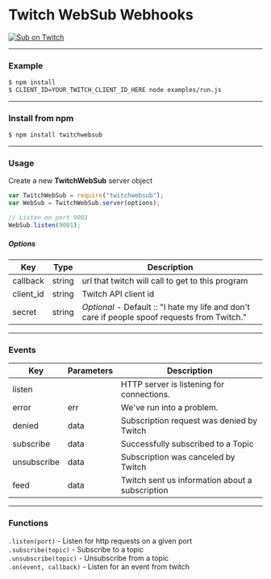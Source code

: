 # Twitch WebSub Webhooks

[![Sub on Twitch](https://static-cdn.jtvnw.net/jtv_user_pictures/panel-51684790-image-2c23ef005f9a4731-320-320.png)](https://www.twitch.tv/modesttim/subscribe)

---
### Example

```sh
$ npm install
$ CLIENT_ID=YOUR_TWITCH_CLIENT_ID_HERE node examples/run.js
```

---
### Install from npm

```sh
$ npm install twitchwebsub
```

---
### Usage
Create a new **TwitchWebSub** server object

```javascript
var TwitchWebSub = require("twitchwebsub");
var WebSub = TwitchWebSub.server(options);

// Listen on port 9001
WebSub.listen(9001);
```

##### Options

| Key       | Type   | Description                                                                                 |
|-----------|--------|---------------------------------------------------------------------------------------------|
| callback  | string | url that twitch will call to get to this program                                   |
| client_id | string | Twitch API client id                                                                        |
| secret    | string | *Optional* - Default :: "I hate my life and don't care if people spoof requests from Twitch." |

---
### Events

| Key         | Parameters | Description                                     |
|-------------|------------|-------------------------------------------------|
| listen      |            | HTTP server is listening for connections.       |
| error       | err        | We've run into a problem.                       |
| denied      | data       | Subscription request was denied by Twitch       |
| subscribe   | data       | Successfully subscribed to a Topic              |
| unsubscribe | data       | Subscription was canceled by Twitch             |
| feed        | data       | Twitch sent us information about a subscription |

---
### Functions

`.listen(port)` - Listen for http requests on a given port  
`.subscribe(topic)` - Subscribe to a topic  
`.unsubscribe(topic)` - Unsubscribe from a topic  
`.on(event, callback)` - Listen for an event from twitch
